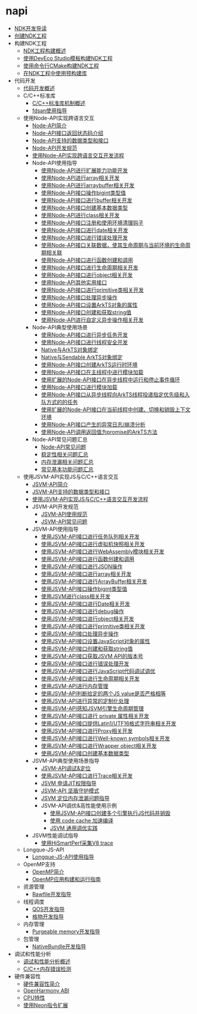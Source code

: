 # napi

- [NDK开发导读](ndk-development-overview.md)
- [创建NDK工程](create-with-ndk.md)
- 构建NDK工程<!--build-with-ndk-->
  - [NDK工程构建概述](build-with-ndk-overview.md)
  - [使用DevEco Studio模板构建NDK工程](build-with-ndk-ide.md)
  - [使用命令行CMake构建NDK工程](build-with-ndk-cmake.md)
  - [在NDK工程中使用预构建库](build-with-ndk-prebuilts.md)
- 代码开发<!--coding-->
  - [代码开发概述](develop-code-overview.md)
  - C/C++标准库<!--c-cpp-->
    - [C/C++标准库机制概述](c-cpp-overview.md)
    - [fdsan使用指导](fdsan.md)
  - 使用Node-API实现跨语言交互<!--using-napi-interaction-with-cpp-->
    - [Node-API简介](napi-introduction.md)
    - [Node-API接口返回状态码介绍](napi_status_introduction.md)
    - [Node-API支持的数据类型和接口](napi-data-types-interfaces.md)
    - [Node-API开发规范](napi-guidelines.md)
    - [使用Node-API实现跨语言交互开发流程](use-napi-process.md)
    - Node-API使用指导<!--napi-use-->
      - [使用Node-API进行扩展能力功能开发](use-napi-about-extension.md)
      - [使用Node-API进行array相关开发](use-napi-about-array.md)
      - [使用Node-API进行arraybuffer相关开发](use-napi-about-arraybuffer.md)
      - [使用Node-API接口操作bigint类型值](use-napi-about-bigint.md)
      - [使用Node-API接口进行buffer相关开发](use-napi-about-buffer.md)
      - [使用Node-API接口创建基本数据类型](use-napi-basic-data-types.md)
      - [使用Node-API进行class相关开发](use-napi-about-class.md)
      - [使用Node-API接口注册和使用环境清理钩子](use-napi-about-cleanuphook.md)
      - [使用Node-API接口进行date相关开发](use-napi-about-date.md)
      - [使用Node-API接口进行错误处理开发](use-napi-about-error.md)
      - [使用Node-API接口关联数据，使其生命周期与当前环境的生命周期相关联](use-napi-about-environmental-life-cycle.md)
      - [使用Node-API接口进行函数创建和调用](use-napi-about-function.md)
      - [使用Node-API接口进行生命周期相关开发](use-napi-life-cycle.md)
      - [使用Node-API接口进行object相关开发](use-napi-about-object.md)
      - [使用Node-API其他实用接口](use-napi-about-other-practical-tools.md)
      - [使用Node-API接口进行primitive类相关开发](use-napi-about-primitive.md)
      - [使用Node-API接口处理异步操作](use-napi-about-promise.md)
      - [使用Node-API接口设置ArkTS对象的属性](use-napi-about-property.md)
      - [使用Node-API接口创建和获取string值](use-napi-about-string.md)
      - [使用Node-API进行自定义异步操作相关开发](use-napi-about-custom-asynchronous-operations.md)
    - Node-API典型使用场景<!--napi-scenarios-->
      - [使用Node-API接口进行异步任务开发](use-napi-asynchronous-task.md)
      - [使用Node-API接口进行线程安全开发](use-napi-thread-safety.md)
      - [Native与ArkTS对象绑定](use-napi-object-wrap.md)
      - [Native与Sendable ArkTS对象绑定](use-sendable-napi.md)
      - [使用Node-API接口创建ArkTS运行时环境](use-napi-ark-runtime.md)
      - [使用Node-API接口在主线程中进行模块加载](use-napi-load-module.md)
      - [使用扩展的Node-API接口在异步线程中运行和停止事件循环](use-napi-event-loop.md)
      - [使用Node-API接口进行模块加载](use-napi-load-module-with-info.md)
      - [使用Node-API接口从异步线程向ArkTS线程投递指定优先级和入队方式的的任务](use-call-threadsafe-function-with-priority.md)
      - [使用扩展的Node-API接口在当前线程中创建、切换和销毁上下文环境](use-napi-about-context.md)
      - [使用Node-API接口产生的异常日志/崩溃分析](use-napi-about-crash.md)
      - [使用Node-API调用返回值为promise的ArkTS方法](use-napi-method-promise.md)
    - Node-API常见问题汇总<!--napi-questions-->
      - [Node-API常见问题](use-napi-faqs.md)
      - [稳定性相关问题汇总](napi-faq-about-stability.md)
      - [内存泄漏相关问题汇总](napi-faq-about-memory-leak.md)
      - [常见基本功能问题汇总](napi-faq-about-common-basic.md)
  - 使用JSVM-API实现JS与C/C++语言交互<!--jsvm-->
    - [JSVM-API简介](jsvm-introduction.md)
    - [JSVM-API支持的数据类型和接口](jsvm-data-types-interfaces.md)
    - [使用JSVM-API实现JS与C/C++语言交互开发流程](use-jsvm-process.md)
    - JSVM-API开发规范<!--jsvm-development-standards-->
      - [JSVM-API使用规范](jsvm-guidelines.md)
      - [JSVM-API常见问题](jsvm-frequently-questions.md)
    - JSVM-API使用指导<!--jsvm-use-->
      - [使用JSVM-API接口进行任务队列相关开发](use-jsvm-execute_tasks.md)
      - [使用JSVM-API接口进行虚拟机快照相关开发](use-jsvm-create-snapshot.md)
      - [使用JSVM-API接口进行WebAssembly模块相关开发](use-jsvm-about-wasm.md)
      - [使用JSVM-API接口进行函数创建和调用](use-jsvm-function-call.md)
      - [使用JSVM-API接口进行JSON操作](use-jsvm-about-JSON.md)
      - [使用JSVM-API接口进行array相关开发](use-jsvm-about-array.md)
      - [使用JSVM-API接口进行ArrayBuffer相关开发](use-jsvm-about-arraybuffer.md)
      - [使用JSVM-API接口操作bigint类型值](use-jsvm-about-bigint.md)
      - [使用JSVM进行class相关开发](use-jsvm-about-class.md)
      - [使用JSVM-API接口进行Date相关开发](use-jsvm-about-date.md)
      - [使用JSVM-API接口进行debug操作](use-jsvm-about-debug-option.md)
      - [使用JSVM-API接口进行object相关开发](use-jsvm-about-object.md)
      - [使用JSVM-API接口进行primitive类相关开发](use-jsvm-about-primitive.md)
      - [使用JSVM-API接口处理异步操作](use-jsvm-about-promise.md)
      - [使用JSVM-API接口设置JavaScript对象的属性](use-jsvm-about-property.md)
      - [使用JSVM-API接口创建和获取string值](use-jsvm-about-string.md)
      - [使用JSVM-API接口获取JSVM API的版本号](use-jsvm-about-version.md)
      - [使用JSVM-API接口进行错误处理开发](use-jsvm-error.md)
      - [使用JSVM-API接口进行JavaScript代码调试调优](use-jsvm-heapstatistics-debugger-cpuprofiler-heapsnapshot.md)
      - [使用JSVM-API接口进行生命周期相关开发](use-jsvm-life-cycle.md)
      - [使用JSVM-API进行内存管理](use-jsvm-memory-management.md)
      - [使用JSVM-API判断给定的两个JS value是否严格相等](use-jsvm-strict-equals.md)
      - [使用JSVM-API进行异常的定制化处理](use-jsvm-trigger-exceptions.md)
      - [使用JSVM-API感知JSVM引擎生命周期管理](use-jsvm-trigger-gc.md)
      - [使用JSVM-API接口进行 private 属性相关开发](use-jsvm-about-private.md)
      - [使用JSVM-API接口提供Latin1/UTF16格式字符串相关开发](use-jsvm-about-external-string.md)
      - [使用JSVM-API接口进行Proxy相关开发](use-jsvm-about-proxy.md)
      - [使用JSVM-API接口进行Well-known symbols相关开发](use-jsvm-about-well-known-symbols.md)
      - [使用JSVM-API接口进行Wrapper object相关开发](use-jsvm-about-wrapper-object.md)
      - [使用JSVM-API接口创建基本数据类型](use-jsvm-basic-data-types.md)
    - JSVM-API典型使用场景指导<!--jsvm-scenarios-->
      - [JSVM-API调试&定位](jsvm-debugger-cpuprofiler-heapsnapshot.md)
      - [使用JSVM-API接口进行Trace相关开发](use-jsvm-about-trace.md)
      - [JSVM 申请JIT权限指导](jsvm-apply-jit-profile.md)
      - [JSVM-API 坚盾守护模式](jsvm-secure-shield-mode.md)
      - [JSVM 定位内存泄漏问题指导](jsvm-locate-memory-leak.md)
      - JSVM-API调优&高性能使用示例<!--jsvm-usage-examples-->
        - [使用JSVM-API接口创建多个引擎执行JS代码并销毁](use-jsvm-runtime-task.md)
        - [使用 code cache 加速编译](use-jsvm-about-code-cache.md)
        - [JSVM 通用调优实践](jsvm-optimizations.md)
    - JSVM性能调试指导<!--jsvm-performance-->
      - [使用HiSmartPerf采集V8 trace](use-jsvm-about-v8-trace.md)
  - Longque-JS-API<!--longque-->
    - [Longque-JS-API使用指导](use-longque-js-api.md)
  - OpenMP支持<!--openmp-->
    - [OpenMP简介](openmp-overview.md)
    - [OpenMP应用构建和运行指南](openmp-guideline.md)
  - 资源管理<!--resource-management-->
    - [Rawfile开发指导](rawfile-guidelines.md)
  - 线程调度<!--thread-scheduling-->
    - [QOS开发指导](qos-guidelines.md)
    - [格物开发指导](gewu-ndk-api-guidelines.md)
  - 内存管理<!--memory-management-->
    - [Purgeable memory开发指导](purgeable-memory-guidelines.md)
  - 包管理<!--bundle-management-->
    - [NativeBundle开发指导](native-bundle-guidelines.md)
- 调试和性能分析<!--debugging-profiling-->
  - [调试和性能分析概述](debug-performance-profiling-overview.md)
  - [C/C++内存错误检测](debug-asan.md)
- 硬件兼容性<!--hardware-compatibility-->
  - [硬件兼容性简介](hw-guide.md)
  - [OpenHarmony ABI](ohos-abi.md)
  - [CPU特性](cpu-features.md)
  - [使用Neon指令扩展](neon-guide.md)
